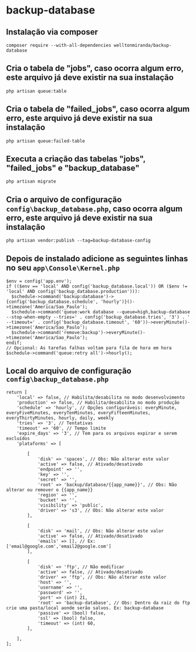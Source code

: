 # backup-database
## Instalação via composer
~~~
composer require --with-all-dependencies welltonmiranda/backup-database
~~~
## Cria o tabela de "jobs", caso ocorra algum erro, este arquivo já deve existir na sua instalação
~~~
php artisan queue:table
~~~
## Cria o tabela de "failed_jobs", caso ocorra algum erro, este arquivo já deve existir na sua instalação
~~~
php artisan queue:failed-table
~~~
## Executa a criação das tabelas "jobs", "failed_jobs" e "backup_database"
~~~
php artisan migrate
~~~
## Cria o arquivo de configuração <code>config\backup_database.php</code>, caso ocorra algum erro, este arquivo já deve existir na sua instalação
~~~
php artisan vendor:publish --tag=backup-database-config
~~~
## Depois de instalado adicione as seguintes linhas no seu <code>app\Console\Kernel.php</code>
~~~
$env = config('app.env');
if (($env == 'local' AND config('backup_database.local')) OR ($env != 'local' AND config('backup_database.production'))):
  $schedule->command('backup:database')->{config('backup_database.schedule', 'hourly')}()->timezone('America/Sao_Paulo');
  $schedule->command('queue:work database --queue=high,backup-database --stop-when-empty --tries=' . config('backup_database.tries', '3') . ' --timeout=' . config('backup_database.timeout', '60'))->everyMinute()->timezone('America/Sao_Paulo');
  $schedule->command('remove:backup')->everyMinute()->timezone('America/Sao_Paulo');
endif;
// Opcional: As tarefas falhas voltam para fila de hora em hora
$schedule->command('queue:retry all')->hourly();
~~~
## Local do arquivo de configuração <code>config\backup_database.php</code>
~~~
return [
	'local' => false, // Habilita/desabilita no modo desenvolvimento
	'production' => false, // Habilita/desabilita no modo produção
	'schedule' => 'hourly', // Opções configuráveis: everyMinute, everyFiveMinutes, everyTenMinutes, everyFifteenMinutes, everyThirtyMinutes, hourly, daily, weekly
	'tries' => '3', // Tentativas
	'timeout' => '60', // Tempo limite
	'expire_days' => '3', // Tem para os arquivos expirar e serem excluídos
	'plataforms' => [

		[
			'disk' => 'spaces', // Obs: Não alterar este valor
			'active' => false, // Ativado/desativado
			'endpoint' => '',
			'key' => '',
			'secret' => '',
			'root' => 'backup/database/{{app_name}}', // Obs: Não alterar ou remover o {{app_name}}
			'region' => '',
			'bucket' => '',
			'visibility' => 'public',
			'driver' => 's3', // Obs: Não alterar este valor
		],

		[
			'disk' => 'mail', // Obs: Não alterar este valor
			'active' => false, // Ativado/desativado
			'emails' => [], // Ex: ['email@google.com','email2@google.com']
		],

		[
			'disk' => 'ftp', // Não modificar
			'active' => false, // Ativado/desativado
			'driver' => 'ftp', // Obs: Não alterar este valor
			'host' => '',
			'username' => '',
			'password' => '',
			'port' => (int) 21,
			'root' => 'backup-database', // Obs: Dentro da raiz do ftp crie uma pasta/local aonde serão salvos. Ex: backup-database
			'passive' => (bool) false,
			'ssl' => (bool) false,
			'timeout' => (int) 60,
		],

	],
];
~~~